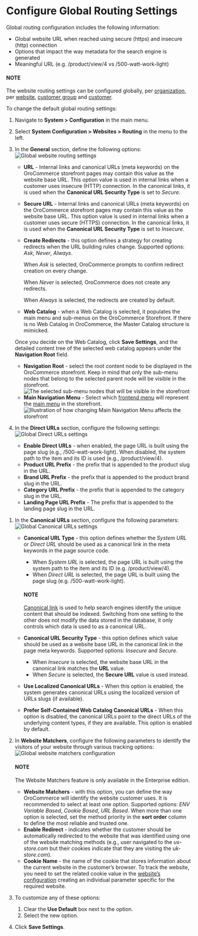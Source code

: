 <a id="sys-config-sysconfig-websites-routing"></a>

<a id="user-guide-marketing-web-catalog-enable-globally"></a>

# Configure Global Routing Settings

Global routing configuration includes the following information:

* Global website URL when reached using secure (https) and insecure (http) connection
* Options that impact the way metadata for the search engine is generated
* Meaningful URL (e.g. /product/view/4 vs /500-watt-work-light)

#### NOTE
The website routing settings can be configured globally, per [organization](../../../user-management/organizations/org-configuration/general-setup-org/organization-routing.md#organization-config-website-routing), per [website](../../../websites/web-configuration/general-sys-config/websites/website-routing.md#sys-websites-sysconfig-websites-routing), [customer group](../../../../customers/customer-groups/customer-group-configuration/system-configuration/websites/customer-group-routing-settings.md#user-guide-customer-groups-configuration-settings-routing) and [customer](../../../../customers/customers/customer-configuration/system-configuration/website/customer-routing-settings.md#user-guide-customer-configuration-settings-routing).

To change the default global routing settings:

1. Navigate to **System > Configuration** in the main menu.
2. Select **System Configuration > Websites > Routing** in the menu to the left.
3. In the **General** section, define the following options:
   ![Global website routing settings](user/img/system/config_system/routing_general.png)
   * **URL** - Internal links and canonical URLs (meta keywords) on the OroCommerce storefront pages may contain this value as the website base URL. This option value is used in internal links when a customer uses insecure (HTTP) connection. In the canonical links, it is used when the **Canonical URL Security Type** is set to *Secure*.
   * **Secure URL** - Internal links and canonical URLs (meta keywords) on the OroCommerce storefront pages may contain this value as the website base URL. This option value is used in internal links when a customer uses secure (HTTPS) connection. In the canonical links, it is used when the **Canonical URL Security Type** is set to *Insecure*.
   * **Create Redirects** - this option defines a strategy for creating redirects when the URL building rules change. Supported options: *Ask*, *Never*, *Always*.

     When *Ask* is selected, OroCommerce prompts to confirm redirect creation on every change.

     When *Never* is selected, OroCommerce does not create any redirects.

     When *Always* is selected, the redirects are created by default.
   * **Web Catalog** - when a Web Catalog is selected, it populates the main menu and sub-menus on the OroCommerce Storefront. If there is no Web Catalog in OroCommerce, the Master Catalog structure is mimicked.

   Once you decide on the Web Catalog, click **Save Settings**, and the detailed content tree of the selected web catalog appears under the **Navigation Root** field.
   * **Navigation Root** - select the root content node to be displayed in the OroCommerce storefront. Keep in mind that only the sub-menu nodes that belong to the selected parent node will be visible in the storefront.
     ![The selected sub-menu nodes that will be visible in the storefront](user/img/system/config_system/visible_content_node.png)
   * **Main Navigation Menu** - Select which [frontend menu](../../../frontend-menus/index.md#frontend-menus-overview) will represent the [main menu](../../../../../storefront/getting-started/general-layout.md#frontstore-guide-navigation-main-menu) in the storefront.
     ![Illustration of how changing Main Navigation Menu affects the storefront](user/img/system/frontend_menu/main-navigation-menu.png)
4. In the **Direct URLs** section, configure the following settings:
   ![Global Direct URLs settings](user/img/system/config_system/routing_direct_url.png)
   * **Enable Direct URLs** - when enabled, the page URL is built using the page slug (e.g., /500-watt-work-light). When disabled, the system path to the item and its ID is used (e.g., /product/view/4).
   * **Product URL Prefix** - the prefix that is appended to the product slug in the URL.
   * **Brand URL Prefix** - the prefix that is appended to the product brand slug in the URL.
   * **Category URL Prefix** - the prefix that is appended to the category slug in the URL.
   * **Landing Page URL Prefix** - The prefix that is appended to the landing page slug in the URL.

<a id="routing-website-matchers-global"></a>
1. In the **Canonical URLs** section, configure the following parameters:
   ![Global Canonical URLs settings](user/img/system/config_system/routing_canonical_url.png)
   * **Canonical URL Type** - this option defines whether the *System URL* or *Direct URL* should be used as a canonical link in the meta keywords in the page source code.
     * When *System URL* is selected, the page URL is built using the system path to the item and its ID (e.g. /product/view/4).
     * When *Direct URL* is selected, the page URL is built using the page slug (e.g. /500-watt-work-light).

     #### NOTE
     <a href="https://developers.google.com/search/docs/crawling-indexing/consolidate-duplicate-urls?hl=en&visit_id=638162001252801531-2888881340&rd=1" target="_blank">Canonical link</a> is used to help search engines identify the unique content that should be indexed. Switching from one setting to the other does not modify the data stored in the database, it only controls which data is used to as a canonical URL.
   * **Canonical URL Security Type** - this option defines which value should be used as a website base URL in the canonical link in the page meta keywords. Supported options: *Insecure* and *Secure*.
     * When *Insecure* is selected, the website base URL in the canonical link matches the **URL** value.
     * When *Secure* is selected, the **Secure URL** value is used instead.
   * **Use Localized Canonical URLs** - When this option is enabled, the system generates canonical URLs using the localized version of URLs slugs (if available).
   * **Prefer Self-Contained Web Catalog Canonical URLs** - When this option is disabled, the canonical URLs point to the direct URLs of the underlying content types, if they are available. This option is enabled by default.
2. In **Website Matchers**, configure the following parameters to identify the visitors of your website through various tracking options:
   ![Global website matchers configuration](user/img/system/config_system/routing_website_matchers.png)

   #### NOTE
   The Website Matchers feature is only available in the Enterprise edition.

   * **Website Matchers** - with this option, you can define the way OroCommerce will identify the website customer uses. It is recommended to select at least one option. Supported options: *ENV Variable Based*, *Cookie Based*, *URL Based*. When more than one option is selected, set the method priority in the **sort order** column to define the most reliable and trusted one.
   * **Enable Redirect** - indicates whether the customer should be automatically redirected to the website that was identified using one of the website matching methods (e.g., user navigated to the *us-store.com* but their cookies indicate that they are visiting the *uk-store.com*).
   * **Cookie Name** - the name of the cookie that stores information about the current website in the customer’s browser. To track the website, you need to set the related cookie value in the [website’s configuration](../../../websites/web-configuration/general-sys-config/websites/website-routing.md#sys-websites-sysconfig-websites-routing) creating an individual parameter specific for the required website.
3. To customize any of these options:
   1. Clear the **Use Default** box next to the option.
   2. Select the new option.
4. Click **Save Settings**.
